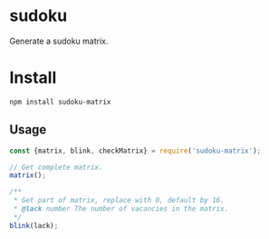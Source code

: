 # sudoku

Generate a sudoku matrix.

# Install
```
npm install sudoku-matrix
```

## Usage

```javascript
const {matrix, blink, checkMatrix} = require('sudoku-matrix');

// Get complete matrix.
matrix();

/**
 * Get part of matrix, replace with 0, default by 16.
 * @lack number The number of vacancies in the matrix.
 */
blink(lack);
```
